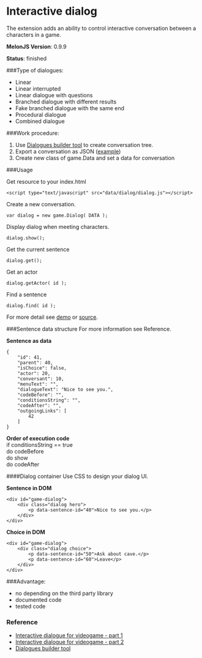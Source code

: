 # Interactive dialog
The extension adds an ability to control interactive conversation between a characters in a game.

**MelonJS Version**: 0.9.9

**Status**: finished

###Type of dialogues:
- Linear
- Linear interrupted
- Linear dialogue with questions
- Branched dialogue with different results
- Fake branched dialogue with the same end
- Procedural dialogue
- Combined dialogue

###Work procedure:
1. Use [Dialogues builder tool](http://kibo.github.com/dialoguesBuilder/) to create conversation tree.
2. Export a conversation as JSON ([example](https://github.com/Kibo/melonjs-cookbook/blob/master/cookbook/interactiveDialog/demo/data/dialog/dialogues.js))
3. Create new class of game.Data and set a data for conversation

###Usage

Get resource to your index.html 
```
<script type="text/javascript" src="data/dialog/dialog.js"></script>
```

Create a new conversation.
```
var dialog = new game.Dialog( DATA );
```

Display dialog when meeting characters.
```
dialog.show();
```

Get the current sentence
```
dialog.get();
```

Get an actor
```
dialog.getActor( id );
```

Find a sentence
```
dialog.find( id );
```

For more detail see [demo](https://github.com/Kibo/melonjs-cookbook/tree/master/cookbook/interactiveDialog/demo) or [source](https://github.com/Kibo/melonjs-cookbook/blob/master/cookbook/interactiveDialog/source/dialog.js).

###Sentence data structure
For more information see Reference.

**Sentence as data**
```
{
	"id": 41,
	"parent": 40,
	"isChoice": false,
	"actor": 20,
	"conversant": 10,
	"menuText": "",
	"dialogueText": "Nice to see you.",
	"codeBefore": "",
	"conditionsString": "",	
	"codeAfter": "",
	"outgoingLinks": [
		42
	]
}
```

**Order of execution code** <br />
if conditionsString == true<br/>
	do codeBefore<br/>
	do show<br/>
	do codeAfter

####Dialog container
Use CSS to design your dialog UI.

**Sentence in DOM**
```
<div id="game-dialog">
	<div class="dialog hero">
		<p data-sentence-id="40">Nice to see you.</p>
	</div>
</div>
```

**Choice in DOM**
```
<div id="game-dialog">
	<div class="dialog choice">
		<p data-sentence-id="50">Ask about cave.</p>
		<p data-sentence-id="60">Leave</p>
	</div>
</div>
```

###Advantage:
- no depending on the third party library
- documented code
- tested code

### Reference
- [Interactive dialogue for videogame - part 1](http://tomasjurman.blogspot.cz/2013/02/interactive-dialogue-for-html5-game.html)
- [Interactive dialogue for videogame - part 2](http://tomasjurman.blogspot.cz/2013/03/interactive-dialogue-for-html5-game.html)
- [Dialogues builder tool](http://kibo.github.com/dialoguesBuilder/)

